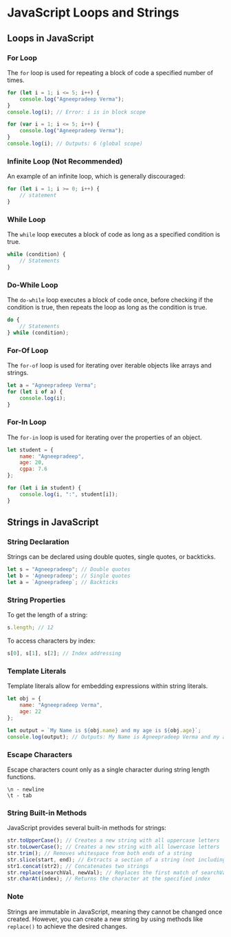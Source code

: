 # JavaScript Loops and Strings

## Loops in JavaScript

### For Loop
The `for` loop is used for repeating a block of code a specified number of times.
```javascript
for (let i = 1; i <= 5; i++) {
    console.log("Agneepradeep Verma");
}
console.log(i); // Error: i is in block scope

for (var i = 1; i <= 5; i++) {
    console.log("Agneepradeep Verma");
}
console.log(i); // Outputs: 6 (global scope)
```

### Infinite Loop (Not Recommended)
An example of an infinite loop, which is generally discouraged:
```javascript
for (let i = 1; i >= 0; i++) {
    // statement
}
```

### While Loop
The `while` loop executes a block of code as long as a specified condition is true.
```javascript
while (condition) {
    // Statements
}
```

### Do-While Loop
The `do-while` loop executes a block of code once, before checking if the condition is true, then repeats the loop as long as the condition is true.
```javascript
do {
    // Statements
} while (condition);
```

### For-Of Loop
The `for-of` loop is used for iterating over iterable objects like arrays and strings.
```javascript
let a = "Agneepradeep Verma";
for (let i of a) {
    console.log(i);
}
```

### For-In Loop
The `for-in` loop is used for iterating over the properties of an object.
```javascript
let student = {
    name: "Agneepradeep",
    age: 20,
    cgpa: 7.6
};

for (let i in student) {
    console.log(i, ":", student[i]);
}
```

## Strings in JavaScript

### String Declaration
Strings can be declared using double quotes, single quotes, or backticks.
```javascript
let s = "Agneepradeep"; // Double quotes
let b = 'Agneepradeep'; // Single quotes
let a = `Agneepradeep`; // Backticks
```
### String Properties
To get the length of a string:
```javascript
s.length; // 12
```
To access characters by index:
```javascript
s[0], s[1], s[2]; // Index addressing
```

### Template Literals
Template literals allow for embedding expressions within string literals.
```javascript
let obj = {
    name: "Agneepradeep Verma",
    age: 22
};

let output = `My Name is ${obj.name} and my age is ${obj.age}`;
console.log(output); // Outputs: My Name is Agneepradeep Verma and my age is 22
```

### Escape Characters
Escape characters count only as a single character during string length functions.
```plaintext
\n - newline
\t - tab
```

### String Built-in Methods
JavaScript provides several built-in methods for strings:
```javascript
str.toUpperCase(); // Creates a new string with all uppercase letters
str.toLowerCase(); // Creates a new string with all lowercase letters
str.trim(); // Removes whitespace from both ends of a string
str.slice(start, end); // Extracts a section of a string (not including the end index)
str1.concat(str2); // Concatenates two strings
str.replace(searchVal, newVal); // Replaces the first match of searchVal with newVal
str.charAt(index); // Returns the character at the specified index
```

### Note
Strings are immutable in JavaScript, meaning they cannot be changed once created. However, you can create a new string by using methods like `replace()` to achieve the desired changes.
